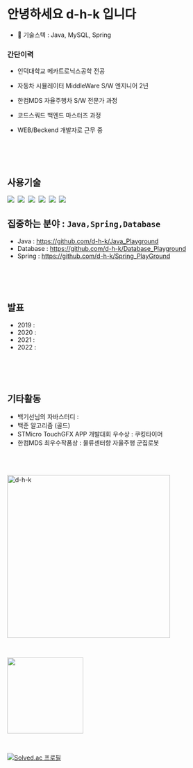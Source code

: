 # 안녕하세요 d-h-k 입니다
- 🌱 기술스텍 : Java, MySQL, Spring
<!---- - ⚡ Fun things : clean code, Database(RDB) ,OOP, DDD, TDD --->


### 간단이력
- 인덕대학교 메카트로닉스공학 전공
- 자동차 시뮬레이터 MiddleWare S/W 엔지니어 2년 
- 한컴MDS 자율주행차 S/W 전문가 과정
- 코드스쿼드 백엔드 마스터즈 과정

- WEB/Beckend 개발자로 근무 중
 
<br><br><br>
<!----
## 소개페이지
 - 1기 Embedded 포트폴리오 : [링크](https://drive.google.com/file/d/1yWhjpOxE_PQiotUmvXz2FPlcVaDWf8AC/view?usp=sharing) 
- 저를 소개합니다 : https://d-h-k.github.io
- 개발 블로그 : https://velog.io/@d-h-k
<br><br><br>
--->


## 사용기술

<p align="left"> 
  <img src="https://img.shields.io/badge/Java-007396?style=flat-square&logo=Java&logoColor=white"/></a>&nbsp
  <img src="https://img.shields.io/badge/Spring-6DB33F?style=flat-square&logo=Spring&logoColor=white"/></a>&nbsp
  <img src="https://img.shields.io/badge/mysql-4479A1?style=flat-square&logo=mysql&logoColor=white"/></a>&nbsp
  <img src="https://img.shields.io/badge/Linux-FCC624?style=flat-square&logo=Linux&logoColor=white"/></a>&nbsp
  <img src="https://img.shields.io/badge/GNU_Bash-4EAA25?style=flat-square&logo=GNU-Bash&logoColor=white"/></a>&nbsp
  <img src="https://img.shields.io/badge/MongoDB-47A248?style=flat-square&logo=MongoDB&logoColor=white"/></a> &nbsp 

  

  <!---
  <img src="https://img.shields.io/badge/C++-00599C?style=flat-square&logo=C%2B%2B&logoColor=white"/></a>&nbsp
  <img src="https://img.shields.io/badge/Vim-019733?style=flat-square&logo=Vim&logoColor=white"/></a>&nbsp
  <img src="https://user-images.githubusercontent.com/31065684/132935622-368a3869-3232-4889-83bb-ec694b4cc5c9.png" height=20/></a>&nbsp
  --->  
  

  
## 집중하는 분야 : **`Java,Spring,Database`** 
- Java : https://github.com/d-h-k/Java_Playground
- Database : https://github.com/d-h-k/Database_Playground
- Spring : https://github.com/d-h-k/Spring_PlayGround

<br><br><br>

## 발표
- 2019 : 
- 2020 : 
- 2021 : 
- 2022 : 


<br><br><br>

## 기타활동
- 백기선님의 자바스터디 : 
- 백준 알고리즘 (골드)
- STMicro TouchGFX APP 개발대회 우수상 : 쿠킹타이머
- 한컴MDS 최우수작품상 : 물류센터향 자율주행 군집로봇
<br><br><br><br>
<!---- 1th Ebd 포트폴리오 : (비공개) --->
<p align="left"><img align="center" width="375" src="https://github-readme-stats.vercel.app/api?username=d-h-k&show_icons=true" alt="d-h-k" />
<br><p/>  
  
  &nbsp;
&nbsp;
<p align="left"><img align="center" height="175" src="https://github-readme-stats.vercel.app/api/top-langs/?username=d-h-k&layout=compact" /><br><p/>

<!--- [링크](https://drive.google.com/file/d/1yWhjpOxE_PQiotUmvXz2FPlcVaDWf8AC/view?usp=sharing) 

[![Solved.ac
프로필](http://mazassumnida.wtf/api/mini/generate_badge?boj=kdog1503)](https://github.com/mazassumnida/mazassumnida)

--->
<br>

[![Solved.ac
프로필](http://mazassumnida.wtf/api/v2/generate_badge?boj=kdog1503)](https://solved.ac/kdog1503)


<!---
df

[![Solved.ac
프로필](http://mazassumnida.wtf/api/generate_badge?boj=kdog1503)](https://solved.ac/kdog1503)


<br><br>

<p align="center"><img align="center" height="15" src="http://mazassumnida.wtf/api/mini/generate_badge?boj=kdog1503&show_icons=true" alt="d-h-k" /><p/>
<p align="center"><img align="center" height="15" src="http://mazassumnida.wtf/api/mini/generate_badge?boj=kdog1503&show_icons=true" alt="d-h-k" /><p/>

<p align="left"><img align="center" width="350" src="http://mazassumnida.wtf/api/generate_badge?boj=kdog1503" />&nbsp;
&nbsp;<p/>

<p align="left"><img align="center" width="350" src="http://mazassumnida.wtf/api/generate_badge?boj=kdog1503" />&nbsp;
&nbsp;<p/>

<p align="center"><img align="center" height="15" src="http://@@@" alt="d-h-k" /><p/>



[![Solved.ac
프로필](http://mazassumnida.wtf/api/v2/generate_badge?boj=kdog1503)](https://solved.ac/kdog1503)
--->

